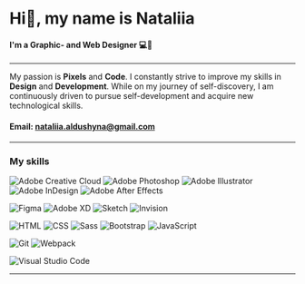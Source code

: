 # Hi👋, my name is Nataliia
#### I'm a Graphic- and Web Designer :computer::art:
___
My passion is **Pixels** and **Code**. I constantly strive to improve my skills in **Design** and **Development**. While on my journey of self-discovery, I am continuously driven to pursue self-development and acquire new technological skills.

#### Email: nataliia.aldushyna@gmail.com 
___
### My skills
![Adobe Creative Cloud](https://img.shields.io/badge/-AdobeCreativeCloud-black?style=flat&logo=AdobeCreativeCloud "")
![Adobe Photoshop](https://img.shields.io/badge/-AdobePhotoshop-black?style=flat&logo=AdobePhotoshop "")
![Adobe Illustrator](https://img.shields.io/badge/-AdobeIllustrator-black?style=flat&logo=AdobeIllustrator "")
![Adobe InDesign](https://img.shields.io/badge/-AdobeInDesign-black?style=flat&logo=AdobeInDesign "")
![Adobe After Effects](https://img.shields.io/badge/-AdobeAfterEffects-black?style=flat&logo=AdobeAfterEffects "")

![Figma](https://img.shields.io/badge/-Figma-black?style=flat&logo=Figma "")
![Adobe XD](https://img.shields.io/badge/-AdobeXD-black?style=flat&logo=AdobeXD "")
![Sketch](https://img.shields.io/badge/-Sketch-black?style=flat&logo=Sketch "")
![Invision](https://img.shields.io/badge/-Invision-black?style=flat&logo=Invision "")

![HTML](https://img.shields.io/badge/-HTML-black?style=flat&logo=HTML5)
![CSS](https://img.shields.io/badge/-CSS-black?style=flat&logo=CSS3)
![Sass](https://img.shields.io/badge/-Sass-black?style=flat&logo=Sass "")
![Bootstrap](https://img.shields.io/badge/-Bootstrap-black?style=flat&logo=Bootstrap "")
![JavaScript](https://img.shields.io/badge/-JavaScript-black?style=flat&logo=JavaScript "")

<!-- 
![TypeScript](https://img.shields.io/badge/-TypeScript-black?style=flat&logo=TypeScript "")
![Angular](https://img.shields.io/badge/-Angular-black?style=flat&logo=Angular "")
![NodeJS](https://img.shields.io/badge/-NodeJS-black?style=flat&logo=NodeJS "")
![MySQL](https://img.shields.io/badge/-MySQL-black?style=flat&logo=MySQL "")
-->

![Git](https://img.shields.io/badge/-Git-black?style=flat&logo=Git "")
![Webpack](https://img.shields.io/badge/-Webpack-black?style=flat&logo=Webpack "")

![Visual Studio Code](https://img.shields.io/badge/-VisualStudioCode-black?style=flat&logo=VisualStudioCode "")
<!--
![WebStorm](https://img.shields.io/badge/-WebStorm-black?style=flat&logo=WebStorm "")
![Xcode](https://img.shields.io/badge/-Xcode-black?style=flat&logo=Xcode "")
-->
___

<!--
**Nataliia-Aldushyna/Nataliia-Aldushyna** is a ✨ _special_ ✨ repository because its `README.md` (this file) appears on your GitHub profile.

Here are some ideas to get you started:
🌱 I’m currently learning ...
- 🔭 I’m currently working on ...
- 🌱 I’m currently learning ...
- 👯 I’m looking to collaborate on ...
- 🤔 I’m looking for help with ...
- 💬 Ask me about ...
- 📫 How to reach me: ...
- 😄 Pronouns: ...
- ⚡ Fun fact: ...
-->
